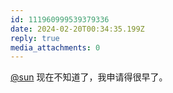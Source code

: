 ```yaml
---
id: 111960999539379336
date: 2024-02-20T00:34:35.199Z
reply: true
media_attachments: 0
---
```


[@sun](https://jiong.us/@sun) 现在不知道了，我申请得很早了。

